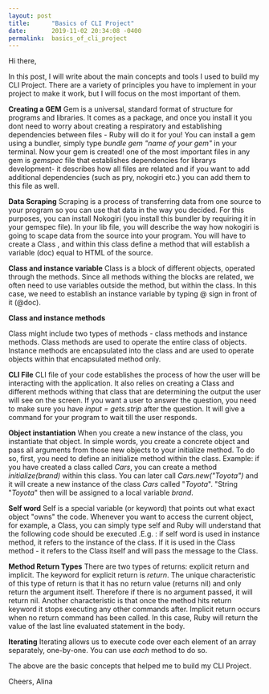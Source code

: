 ```yaml
---
layout: post
title:      "Basics of CLI Project"
date:       2019-11-02 20:34:08 -0400
permalink:  basics_of_cli_project
---
```



Hi there,

In this post, I will write about the main concepts and tools I used to build my CLI Project. There are a variety of principles you have to implement in your project to make it work, but I will focus on the most important of them.

**Creating a GEM**
Gem is a universal, standard format of structure for programs and libraries. It comes as a package, and once you install it you dont need to worry about creating a respiratory and establishing dependencies between files - Ruby will do it for you!
You can install a gem using a bundler, simply type *bundle gem "name of your gem"* in your terminal.
Now your gem is created! one of the most important files in any gem is *gemspec* file that establishes dependencies for librarys development- it describes how all files are related and if you want to add additional dependencies (such as pry, nokogiri etc.) you can add them to this file as well. 

**Data Scraping**
Scraping is a process of transferring data from one source to your program so you can use that data in the way you decided. For this purposes, you can install Nokogiri (you install this bundler by requiring it in your gemspec file). In your lib file, you will describe the way how nokogiri is going to scape data from the source into your program. You will have to create a Class , and within this class define a method that will establish a variable (doc) equal to HTML of the source. 

**Class and instance variable**
Class is a block of different objects, operated through the methods. Since all methods withing the blocks are related, we often need to use variables outside the method, but within the class. In this case, we need to establish an instance variable by typing @ sign in front of it (@doc). 

**Class and instance methods**

Class might include two types of methods - class methods and instance methods. Class methods are used to operate the entire class of objects. Instance methods are encapsulated into the class and are used to operate objects within that encapsulated method only.

**CLI File**
CLI file of your code establishes the process of how the user will be interacting with the application. It also relies on creating a Class and different methods withing that class that are determining the output the user will see on the screen. 
If you want a user to answer the question, you need to make sure you have *input = gets.strip* after the question. It will give a command for your program to wait till the user responds. 

**Object instantiation**
When you create a new instance of the class,  you instantiate that object. In simple words, you create a concrete object and pass all arguments from those new objects to your initialize method. To do so, first, you need to define an initialize method within the class. Example: if you have created a class called *Cars*, you can create a method *initialize(brand)* within this class. You can later call *Cars.new("Toyota")* and it will create a new instance of the class *Cars*  called "*Toyota*". "String "*Toyota*" then will be assigned to a local variable *brand*. 

**Self word**
Self is a special variable (or keyword) that points out what exact object "owns" the code. 
Whenever you want to access the current object, for example, a Class, you can simply type self and Ruby will understand that the following code should be executed .E.g. : if self word is used in instance method, it refers to the instance of the class. If it is used in the Class method - it refers to the Class itself and will pass the message to the Class.

**Method Return Types**
There are two types of returns: explicit return and implicit. The keyword for explicit return is *return*. The unique characteristic of this type of return is that it has no return value (returns nil) and only return the argument itself. Therefore if there is no argument passed, it will return nil. Another characteristic is that once the method hits return keyword it stops executing any other commands after. Implicit return occurs when no return command has been called. In this case, Ruby will return the value of the last line evaluated statement in the body. 

**Iterating**
Iterating allows us to execute code over each element of an array separately, one-by-one. You can use *each* method to do so. 

The above are the basic concepts that helped me to build my CLI Project. 

Cheers,
Alina
